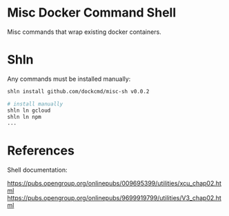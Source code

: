 # Misc Docker Command Shell

Misc commands that wrap existing docker containers.


# Shln

Any commands must be installed manually:

```bash
shln install github.com/dockcmd/misc-sh v0.0.2

# install manually
shln ln gcloud
shln ln npm
...

```

# References

Shell documentation:

https://pubs.opengroup.org/onlinepubs/009695399/utilities/xcu_chap02.html
https://pubs.opengroup.org/onlinepubs/9699919799/utilities/V3_chap02.html
